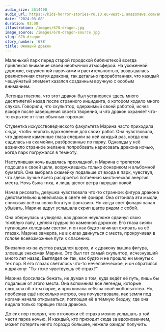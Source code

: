 ```yaml
---
audio_size: 3614400
audio_url: https://kids-horror-stories-ru.s3.eu-west-1.amazonaws.com/audio/678-dragon.mp3
date: '2024-08-08'
duration: 03:00
illustration: /images/678-dragon.jpg
image_source: /images/678-dragon-source.jpg
slug: 678-dragon
story_number: '678'
title: Оживший дракон
---
```


Маленький парк перед старой городской библиотекой всегда привлекал внимание своей необычной атмосферой. На ухоженной дорожке, окруженной лавочками и растительностью, возвышалась реалистичная статуя дракона, так детально проработанная, что каждый чешуйчатый элемент казался созданным вручную с особым вниманием.

Легенда гласила, что этот дракон был установлен здесь много десятилетий назад после странного инцидента, о котором ходило много слухов. Говорили, что скульптор, одержимый своей работой, исчез вскоре после завершения своего творения, и что дракон охраняет что-то скрытое от глаз обычных горожан.

Студентка искусствоведческого факультета Марина часто приходила сюда, чтобы черпать вдохновение для своих работ. Она чувствовала, что древние каменные глаза следили за ней каждый раз, когда она садилась на скамейки, разбросанные по парку. Однажды у неё возникло странное желание попробовать нарисовать дракона ночью, когда парк погружался в темноту.

Наступившая ночь выдалась прохладной, и Марина с трепетом подошла к своей цели, вооружившись только фонариком и альбомной бумагой. Она выбрала скамейку подальше от входа в парк, чувствуя, что здесь лучше всего раскроется потаённая мистическая энергия места. Ночь была тиха, и лишь шепот ветра нарушал покой.

Начав рисовать, девушка чувствовала что-то странное: фигура дракона действительно шевелилась в свете её фонаря. Она отгоняла эти мысли, списывая всё на свою богатую фантазию. Но когда свет фонаря начал убывать, Марина вдруг услышала скрип шагов рядом с собой.

Она обернулась и увидела, как дракон неуклюже сдвинул свою тяжёлую лапу, цепляя грудью по каменной дорожке. Его глаза сияли пугающим холодным светом, и он как будто начинал оживать на её глазах. Марина замерла, не в силах двинуться с места, прокручивая в голове всевозможные пути к спасению.

Внезапно из-за кустов раздался шорох, и к дракону вышла фигура, зловеще знакомая Марине. Это был тот самый скульптор, исчезнувший много лет назад. Выглядел он так, как будто и не прошло ни минуты с тех пор. В его глазах светилось что-то нечеловеческое, и он обратился к дракону: "Ты тоже чувствуешь её страх?".

Марина бросилась бежать, не думая о том, куда ведёт её путь, лишь бы подальше от этого места. Она вспомнила все легенды, которые слышала об этом парке, и проклинала себя за своё любопытство. Но, пробежав ещё несколько метров, она почувствовала, как земля под ногами начала открываться, поглощая её в тёмную бездну, где она видела только горящие глаза дракона.

До сих пор говорят, что отголоски её страха можно услышать в той части парка ночью. И каждый, кто приходит сюда за вдохновением, может потерять нечто гораздо большее, нежели ожидал получить.